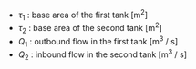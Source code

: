 - $\tau_1$ : base area of the first tank [$\text{m}^2$]
- $\tau_2$ : base area of the second tank [$\text{m}^2$]
- $Q_1$ : outbound flow in the first tank [$\text{m}^3$ / s]
- $Q_2$ : inbound flow in the second tank [$\text{m}^3$ / s]